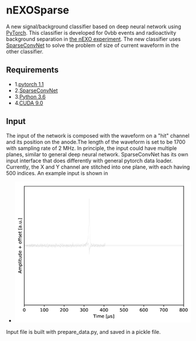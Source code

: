 # nEXOSparse
A new signal/background classifier based on deep neural network using [PyTorch](https://pytorch.org/docs/stable/index.html). This classifier is developed for 0vbb events and radioactivity background separation in [the nEXO experiment](https://nexo.llnl.gov). The new classifier uses [SparseConvNet](https://github.com/facebookresearch/SparseConvNet) to solve the problem of size of current waveform in the other classifier.

## Requirements

- 1.[pytorch 1.1](https://github.com/pytorch/pytorch)
- 2.[SparseConvNet](https://github.com/facebookresearch/SparseConvNet)
- 3.[Python 3.6](https://www.python.org/downloads/release/python-360/)
- 4.[CUDA 9.0](https://developer.nvidia.com/cuda-90-download-archive)

## Input
The input of the network is composed with the waveform on a "hit" channel and its position on the anode.The length of the waveform is set to be 1700 with sampling rate of 2 MHz. In principle, the input could have multiple planes, similar to general deep neural network. SparseConvNet has its own input interface that does differently with general pytorch data loader. Currently, the X and Y channel are stitched into one plane, with each having 500 indices. An example input is shown in 

- <img src="./images/example_wf.png" width="500"> 

Input file is built with prepare_data.py, and saved in a pickle file.
